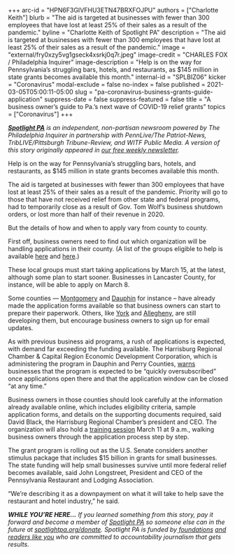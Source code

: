 +++
arc-id = "HPN6F3GIVFHU3ETN47BRXFOJPU"
authors = ["Charlotte Keith"]
blurb = "The aid is targeted at businesses with fewer than 300 employees that have lost at least 25% of their sales as a result of the pandemic."
byline = "Charlotte Keith of Spotlight PA"
description = "The aid is targeted at businesses with fewer than 300 employees that have lost at least 25% of their sales as a result of the pandemic."
image = "external/fry0xzy5vg1gseck4xsrkj0q7r.jpeg"
image-credit = "CHARLES FOX / Philadelphia Inquirer"
image-description = "Help is on the way for Pennsylvania’s struggling bars, hotels, and restaurants, as $145 million in state grants becomes available this month."
internal-id = "SPLBIZ06"
kicker = "Coronavirus"
modal-exclude = false
no-index = false
published = 2021-03-05T05:00:11-05:00
slug = "pa-coronavirus-business-grants-guide-application"
suppress-date = false
suppress-featured = false
title = "A business owner’s guide to Pa.’s next wave of COVID-19 relief grants"
topics = ["Coronavirus"]
+++

<a href="https://www.spotlightpa.org/"><i><b>Spotlight PA</b></i></a><i> is an independent, non-partisan newsroom powered by The Philadelphia Inquirer in partnership with PennLive/The Patriot-News, TribLIVE/Pittsburgh Tribune-Review, and WITF Public Media. A version of this story originally appeared in </i><a href="https://www.spotlightpa.org/newsletters"><i>our free weekly newsletter</i></a><i>.</i>

Help is on the way for Pennsylvania’s struggling bars, hotels, and restaurants, as $145 million in state grants becomes available this month.

The aid is targeted at businesses with fewer than 300 employees that have lost at least 25% of their sales as a result of the pandemic. Priority will go to those that have not received relief from other state and federal programs, had to temporarily close as a result of Gov. Tom Wolf’s business shutdown orders, or lost more than half of their revenue in 2020.

But the details of how and when to apply vary from county to county.

<script src="https://www.spotlightpa.org/embed.js" async></script><div data-spl-embed-version="1" data-spl-src="https://www.spotlightpa.org/embeds/newsletter/"></div>

First off, business owners need to find out which organization will be handling applications in their county. (A list of the groups eligible to help is available <a href="https://dced.pa.gov/cedo/">here</a> and <a href="https://dced.pa.gov/download/cdfi-geographic-coverage-areas/?wpdmdl=95070&refresh=6023dca92a1a71612962985">here</a>.)

These local groups must start taking applications by March 15, at the latest, although some plan to start sooner. Businesses in Lancaster County, for instance, will be able to apply on March 8.

Some counties — <a href="https://www.montcopa.org/3705/MontcoStrong-2021-Pennsylvania-Hospitali">Montgomery</a> and <a href="https://web.archive.org/20210303104854/https://www.harrisburgregionalchamber.org/chirp/dauphin/">Dauphin</a> for instance – have already made the application forms available so that business owners can start to prepare their paperwork. Others, like <a href="https://web.archive.org/20210303174319/https://www.preparedyork.com/chirp/">York</a> and <a href="https://web.archive.org/20210305105412/https://www.alleghenycounty.us/economic-development/hospitality-industry-recovery-program.aspx">Allegheny</a>, are still developing them, but encourage business owners to sign up for email updates.

As with previous business aid programs, a rush of applications is expected, with demand far exceeding the funding available. The Harrisburg Regional Chamber &amp; Capital Region Economic Development Corporation, which is administering the program in Dauphin and Perry Counties, <a href="https://web.archive.org/20210303104854/https://www.harrisburgregionalchamber.org/chirp/dauphin/">warns</a> businesses that the program is expected to be “quickly oversubscribed” once applications open there and that the application window can be closed “at any time.”

<script src="https://www.spotlightpa.org/embed.js" async></script><div data-spl-embed-version="1" data-spl-src="https://www.spotlightpa.org/embeds/donate/?teaser_text=If%20you%20learned%20something%20from%20this%20report%2C%20pay%20it%20forward%20and%20become%20a%20member%20of%20Spotlight%20PA%20so%20someone%20else%20can%20in%20the%20future.&cta_text=CLICK%20TO%20CONTRIBUTE&eyebrow_text=WHILE%20YOU'RE%20HERE..."></div>


Business owners in those counties should look carefully at the information already available online, which includes eligibility criteria, sample application forms, and details on the supporting documents required, said David Black, the Harrisburg Regional Chamber’s president and CEO. The organization will also hold a <a href="https://web.harrisburgregionalchamber.org/events/COVID19Hospitality%20Industry%20Recovery%20Program%20Guidance%20Webinar-3551/details">training session</a> March 11 at 9 a.m., walking business owners through the application process step by step.

The grant program is rolling out as the U.S. Senate considers another stimulus package that includes $15 billion in grants for small businesses. The state funding will help small businesses survive until more federal relief becomes available, said John Longstreet, President and CEO of the Pennsylvania Restaurant and Lodging Association.

“We’re describing it as a downpayment on what it will take to help save the restaurant and hotel industry,” he said.

<i><b>WHILE YOU’RE HERE...</b></i><i> If you learned something from this story, pay it forward and become a member of </i><a href="https://www.spotlightpa.org/"><i>Spotlight PA</i></a><i> so someone else can in the future at </i><a href="https://www.spotlightpa.org/donate"><i>spotlightpa.org/donate</i></a><i>. Spotlight PA is funded by</i><a href="https://www.spotlightpa.org/support"><i> foundations</i></a><i> </i><a href="https://www.spotlightpa.org/support"><i>and readers like you</i></a><i> who are committed to accountability journalism that gets results.</i>
